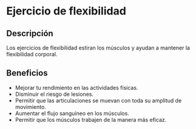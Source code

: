 # Ejercicio de flexibilidad

## Descripción
Los ejercicios de flexibilidad estiran los músculos y ayudan a mantener la flexibilidad corporal.

## Beneficios
- Mejorar tu rendimiento en las actividades físicas.
- Disminuir el riesgo de lesiones.
- Permitir que las articulaciones se muevan con toda su amplitud de movimiento.
- Aumentar el flujo sanguíneo en los músculos.
- Permitir que los músculos trabajen de la manera más eficaz.